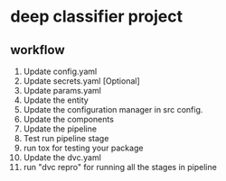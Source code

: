 # deep classifier project


## workflow

1.  Update config.yaml
2.  Update secrets.yaml [Optional]
3.  Update params.yaml
4.  Update the entity
5.  Update the configuration manager in src config.
6.  Update the components
7.  Update the pipeline
8.  Test run pipeline stage
9.  run tox for testing your package
10. Update the dvc.yaml
11. run "dvc repro" for running all the stages in pipeline

<!-- ![]("./docs/images/Data Ingestion@2x (1).png") -->